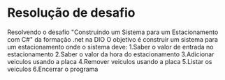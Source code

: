# Resolução de desafio 
Resolvendo o desafio "Construindo um Sistema para um Estacionamento com C#" da formação .net na DIO
O objetivo é construir um sistema para um estacionamento onde o sistema deve:
1.Saber o valor de entrada no estacionamento  2.Saber o valor da hora do estacionamento
3.Adicionar veiculos usando a placa 4.Remover veiculos usando a placa 5.Listar os veiculos 6.Encerrar o programa
